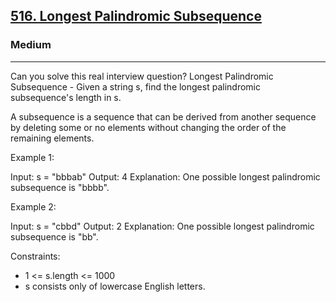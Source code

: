 <h2><a href="https://leetcode.com/problems/longest-palindromic-subsequence/">516. Longest Palindromic Subsequence</a></h2><h3>Medium</h3><hr>Can you solve this real interview question? Longest Palindromic Subsequence - Given a string s, find the longest palindromic subsequence's length in s.

A subsequence is a sequence that can be derived from another sequence by deleting some or no elements without changing the order of the remaining elements.



Example 1:

Input: s = "bbbab"
Output: 4
Explanation: One possible longest palindromic subsequence is "bbbb".

Example 2:

Input: s = "cbbd"
Output: 2
Explanation: One possible longest palindromic subsequence is "bb".



Constraints:

- 1 <= s.length <= 1000
- s consists only of lowercase English letters.
